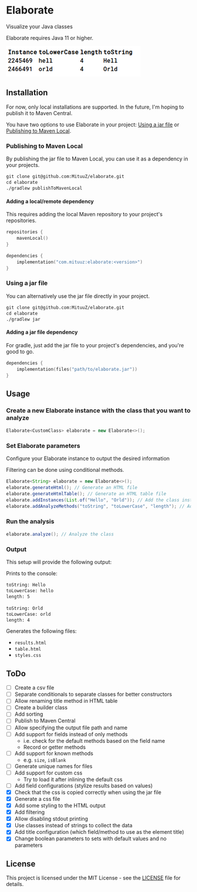 # Elaborate
Visualize your Java classes

Elaborate requires Java 11 or higher.

![](resources/img.png "An example of an HTML table output using hashCode as the title method")

## Installation
For now, only local installations are supported. In the future, I'm hoping to publish it to Maven Central.

You have two options to use Elaborate in your project:
[Using a jar file](#using-a-jar-file) or [Publishing to Maven Local](#publishing-to-maven-local).

### Publishing to Maven Local
By publishing the jar file to Maven Local, you can use it as a dependency in your projects.

```shell
git clone git@github.com:MituuZ/elaborate.git
cd elaborate
./gradlew publishToMavenLocal
```

#### Adding a local/remote dependency
This requires adding the local Maven repository to your project's repositories.
```kotlin
repositories {
    mavenLocal()
}
```

```kotlin
dependencies {
    implementation("com.mituuz:elaborate:<version>")
}
```

### Using a jar file
You can alternatively use the jar file directly in your project.

```shell
git clone git@github.com:MituuZ/elaborate.git
cd elaborate
./gradlew jar
```

#### Adding a jar file dependency
For gradle, just add the jar file to your project's dependencies, and you're good to go.

```kotlin
dependencies {
    implementation(files("path/to/elaborate.jar"))
}
```

## Usage
### Create a new Elaborate instance with the class that you want to analyze
```java
Elaborate<CustomClass> elaborate = new Elaborate<>();
```

### Set Elaborate parameters
Configure your Elaborate instance to output the desired information

Filtering can be done using conditional methods.

```java
Elaborate<String> elaborate = new Elaborate<>();
elaborate.generateHtml(); // Generate an HTML file
elaborate.generateHtmlTable(); // Generate an HTML table file
elaborate.addInstances(List.of("Hello", "Orld")); // Add the class instances to analyze
elaborate.addAnalyzeMethods("toString", "toLowerCase", "length"); // Add the methods to analyze
```

### Run the analysis
```java
elaborate.analyze(); // Analyze the class
```

### Output
This setup will provide the following output:

Prints to the console:
```
toString: Hello
toLowerCase: hello
length: 5

toString: Orld
toLowerCase: orld
length: 4
```

Generates the following files:
- `results.html`
- `table.html`
- `styles.css`

## ToDo
- [ ] Create a csv file
- [ ] Separate conditionals to separate classes for better constructors
- [ ] Allow renaming title method in HTML table
- [ ] Create a builder class
- [ ] Add sorting
- [ ] Publish to Maven Central
- [ ] Allow specifying the output file path and name
- [ ] Add support for fields instead of only methods
  - i.e. check for the default methods based on the field name
  - Record or getter methods
- [ ] Add support for known methods
  - e.g. `size`, `isBlank`
- [ ] Generate unique names for files
- [ ] Add support for custom css
  - Try to load it after inlining the default css
- [ ] Add field configurations (stylize results based on values)
- [x] Check that the css is copied correctly when using the jar file
- [x] Generate a css file
- [x] Add some styling to the HTML output
- [x] Add filtering
- [x] Allow disabling stdout printing
- [x] Use classes instead of strings to collect the data
- [x] Add title configuration (which field/method to use as the element title)
- [x] Change boolean parameters to sets with default values and no parameters

## License
This project is licensed under the MIT License - see the [LICENSE](LICENSE) file for details.
